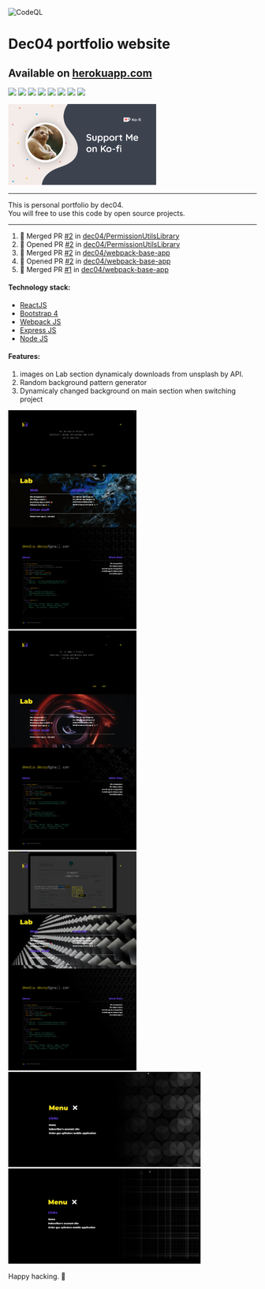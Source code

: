 ![CodeQL](https://github.com/dec04/my-portfolio/workflows/CodeQL/badge.svg)

# Dec04 portfolio website
## Available on [herokuapp.com](https://dec04-pf.herokuapp.com/)

![](https://img.shields.io/github/deployments/dec04/my-portfolio/dec04-pf?style=for-the-badge)
![](https://img.shields.io/github/package-json/v/dec04/my-portfolio?style=for-the-badge)
![](https://img.shields.io/github/languages/count/dec04/my-portfolio?style=for-the-badge)
![](https://img.shields.io/github/languages/top/dec04/my-portfolio?style=for-the-badge)
![](https://img.shields.io/github/commit-activity/y/dec04/my-portfolio?style=for-the-badge)
![](https://img.shields.io/github/last-commit/dec04/my-portfolio?style=for-the-badge)
![](https://img.shields.io/github/languages/code-size/dec04/my-portfolio?style=for-the-badge)
![](https://img.shields.io/github/issues/dec04/my-portfolio?style=for-the-badge)

<a href="https://ko-fi.com/dmediadecoy"><img src="exampleImgs/ko-fi.png" width="300"></a>
<hr>

This is personal portfolio by dec04.<br>
You will free to use this code by open source projects.
<hr>

<!--START_SECTION:activity-->
1. 🎉 Merged PR [#2](https://github.com/dec04/PermissionUtilsLibrary/pull/2) in [dec04/PermissionUtilsLibrary](https://github.com/dec04/PermissionUtilsLibrary)
2. 💪 Opened PR [#2](https://github.com/dec04/PermissionUtilsLibrary/pull/2) in [dec04/PermissionUtilsLibrary](https://github.com/dec04/PermissionUtilsLibrary)
3. 🎉 Merged PR [#2](https://github.com/dec04/webpack-base-app/pull/2) in [dec04/webpack-base-app](https://github.com/dec04/webpack-base-app)
4. 💪 Opened PR [#2](https://github.com/dec04/webpack-base-app/pull/2) in [dec04/webpack-base-app](https://github.com/dec04/webpack-base-app)
5. 🎉 Merged PR [#1](https://github.com/dec04/webpack-base-app/pull/1) in [dec04/webpack-base-app](https://github.com/dec04/webpack-base-app)
<!--END_SECTION:activity-->

#### Technology stack:

  - [ReactJS](https://reactjs.org/)
  - [Bootstrap 4](https://getbootstrap.com/)
  - [Webpack JS](https://webpack.js.org/)
  - [Express JS](https://expressjs.com/)
  - [Node JS](https://nodejs.org/)

#### Features:

 1. images on Lab section dynamicaly downloads from unsplash by API.
 2. Random background pattern generator
 3. Dynamicaly changed background on main section when switching project

<a href="https://ko-fi.com/dmediadecoy"><img src="exampleImgs/prScreen1.png" width="260"></a>
<a href="https://ko-fi.com/dmediadecoy"><img src="exampleImgs/prScreen2.png" width="260"></a>
<a href="https://ko-fi.com/dmediadecoy"><img src="exampleImgs/prScreen3.png" width="260"></a>
<a href="https://ko-fi.com/dmediadecoy"><img src="exampleImgs/prScreen4.png" width="390"></a>
<a href="https://ko-fi.com/dmediadecoy"><img src="exampleImgs/prScreen5.png" width="390"></a>

Happy hacking. :heart_decoration:

